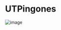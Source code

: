 # UTPingones

![image](https://github.com/Benji379/UTPingones/assets/108637204/ab63b532-af56-4796-ac4a-e712a3535b34)

